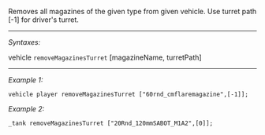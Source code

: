 Removes all magazines of the given type from given vehicle. Use turret path [-1] for driver's turret.


---
*Syntaxes:*

vehicle `removeMagazinesTurret` [magazineName, turretPath]

---
*Example 1:*

```sqf
vehicle player removeMagazinesTurret ["60rnd_cmflaremagazine",[-1]];
```

*Example 2:*

```sqf
_tank removeMagazinesTurret ["20Rnd_120mmSABOT_M1A2",[0]];
```